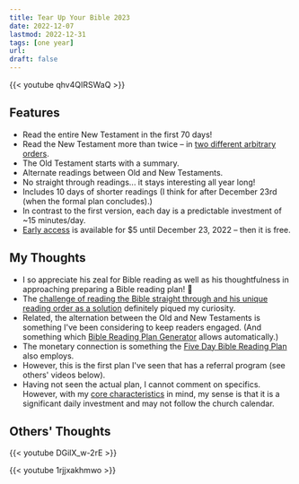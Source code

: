 ```yaml
---
title: Tear Up Your Bible 2023
date: 2022-12-07
lastmod: 2022-12-31
tags: [one year]
url:
draft: false
---
```


{{< youtube qhv4QIRSWaQ >}} 


## Features

- Read the entire New Testament in the first 70 days!
- Read the New Testament more than twice – in [two different arbitrary orders](https://youtu.be/qhv4QIRSWaQ?t=183).
- The Old Testament starts with a summary.
- Alternate readings between Old and New Testaments.
- No straight through readings... it stays interesting all year long!
- Includes 10 days of shorter readings (I think for after December 23rd (when the formal plan concludes).)
- In contrast to the first version, each day is a predictable investment of ~15 minutes/day.
- [Early access](https://tearupyourbible.com) is available for $5 until December 23, 2022 – then it is free.


## My Thoughts
- I so appreciate his zeal for Bible reading as well as his thoughtfulness in approaching preparing a Bible reading plan! 💯
- The [challenge of reading the Bible straight through and his unique reading order as a solution](https://youtu.be/qhv4QIRSWaQ?t=151) definitely piqued my curiosity.
- Related, the alternation between the Old and New Testaments is something I've been considering to keep readers engaged. (And something which [Bible Reading Plan Generator](https://biblereadingplangenerator.com/) allows automatically.)
- The monetary connection is something the [Five Day Bible Reading Plan](https://www.fivedaybiblereading.com) also employs. 
- However, this is the first plan I've seen that has a referral program (see others' videos below).
- Having not seen the actual plan, I cannot comment on specifics. However, with my [core characteristics](/thoughts/core) in mind, my sense is that it is a significant daily investment and may not follow the church calendar.

## Others' Thoughts

{{< youtube DGilX_w-2rE >}} 

{{< youtube 1rjjxakhmwo >}} 
